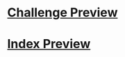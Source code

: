 # <a href="https://kemaltekinnn.github.io/Front-End-Entry/Udemy/04-CSS-Layouts/Challenge2grid.html"> Challenge Preview </a>
# <a href="https://kemaltekinnn.github.io/Front-End-Entry/Udemy/04-CSS-Layouts/index.html"> Index Preview </a>
